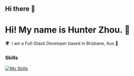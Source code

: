 ## Hi there 👋

# Hi! My name is Hunter Zhou. 🚀

🌍  I am a Full-Stack Developer based in Brisbane, Aus 📍
<br/>

### Skills

[![My Skills](https://skillicons.dev/icons?i=html,css,js,ts,react,next,tailwind,scss,graphql,nodejs,git)](https://skillicons.dev)
<br/>


<!--
**polokang/polokang** is a ✨ _special_ ✨ repository because its `README.md` (this file) appears on your GitHub profile.

Here are some ideas to get you started:

- 🔭 I’m currently working on ...
- 🌱 I’m currently learning ...
- 👯 I’m looking to collaborate on ...
- 🤔 I’m looking for help with ...
- 💬 Ask me about ...
- 📫 How to reach me: ...
- 😄 Pronouns: ...
- ⚡ Fun fact: ...
-->
